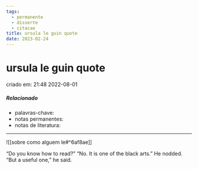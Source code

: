```yaml
---
tags:
  - permanente
  - disserte
  - citacao
title: ursula le guin quote
date: 2023-02-24
---
```

# ursula le guin quote
criado em: 21:48 2022-08-01

##### Relacionado
- palavras-chave:
- notas permanentes: 
- notas de literatura: 

---


![[sobre como alguem le#^6af8ae]]

“Do you know how to read?” “No. It is one of the black arts.” He nodded. “But a useful one,” he said.
 